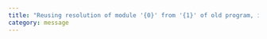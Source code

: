 ```yaml
---
title: "Reusing resolution of module '{0}' from '{1}' of old program, it was successfully resolved to '{2}' with Package ID '{3}'."
category: message
---
```

